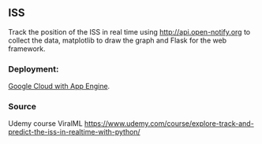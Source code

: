 ## ISS

Track the position of the ISS in real time using http://api.open-notify.org to collect the data, matplotlib to draw the graph and Flask for the web framework.

### Deployment:

[Google Cloud with App Engine](https://iss-dot-lklv-project.uc.r.appspot.com/).

### Source
Udemy course ViralML
https://www.udemy.com/course/explore-track-and-predict-the-iss-in-realtime-with-python/
